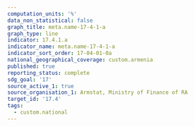 ```yaml
---
computation_units: '%'
data_non_statistical: false
graph_title: meta.name-17-4-1-a
graph_type: line
indicator: 17.4.1.a
indicator_name: meta.name-17-4-1-a
indicator_sort_order: 17-04-01-0a
national_geographical_coverage: custom.armenia
published: true
reporting_status: complete
sdg_goal: '17'
source_active_1: true
source_organisation_1: Armstat, Ministry of Finance of RA
target_id: '17.4'
tags:
  - custom.national
---
```

